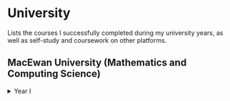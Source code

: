 # University
Lists the courses I successfully completed during my university years, as well as self-study and coursework on other platforms.


## MacEwan University (Mathematics and Computing Science)

<details>
  <summary> Year I</summary>
  <ul>
    <li> Linear Algebra (MATH-120) </li>
    <li> Elementary Calculus I (MATH-114) </li>
    <li> Computing II (CMPT-103) </li>
    <li> Procedural Programming (CMPT-200) </li>
    <li> Linear Algebra (MATH-120) </li>
    <li> Linear Algebra (MATH-120) </li>
    <li> Linear Algebra (MATH-120) </li>
    <li> Linear Algebra (MATH-120) </li>
    <li> Lineawf </li>
  </ul>
</details>

